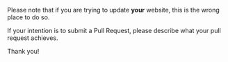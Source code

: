 Please note that if you are trying to update **your** website, this is the wrong place to do so.

If your intention is to submit a Pull Request, please describe what your pull request achieves.

Thank you!
